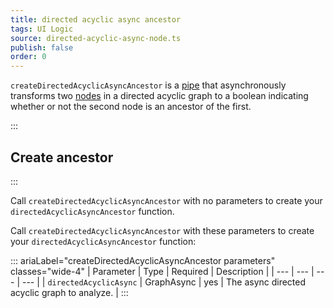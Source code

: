 ```yaml
---
title: directed acyclic async ancestor
tags: UI Logic
source: directed-acyclic-async-node.ts
publish: false
order: 0
---
```


`createDirectedAcyclicAsyncAncestor` is a [pipe](/docs/logic/pipes-overview) that asynchronously transforms two [nodes](/docs/logic/graph-overview#graph-node-and-edge) in a directed acyclic graph to a boolean indicating whether or not the second node is an ancestor of the first.


:::
## Create ancestor
:::

Call `createDirectedAcyclicAsyncAncestor` with no parameters to create your `directedAcyclicAsyncAncestor` function.

Call `createDirectedAcyclicAsyncAncestor` with these parameters to create your `directedAcyclicAsyncAncestor` function:

::: ariaLabel="createDirectedAcyclicAsyncAncestor parameters" classes="wide-4"
| Parameter | Type | Required | Description |
| --- | --- | --- | --- |
| `directedAcyclicAsync` | GraphAsync | yes | The async directed acyclic graph to analyze. |
:::

